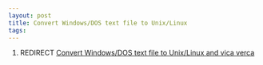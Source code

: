 ```yaml
---
layout: post 
title: Convert Windows/DOS text file to Unix/Linux
tags: 
---
```


1.  REDIRECT [Convert Windows/DOS text file to Unix/Linux and vica
    verca](Convert_Windows/DOS_text_file_to_Unix/Linux_and_vica_verca "wikilink")
